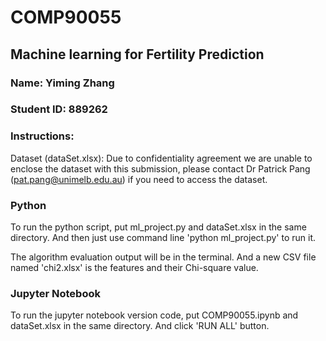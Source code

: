 # COMP90055
## Machine learning for Fertility Prediction

### Name: Yiming Zhang
### Student ID: 889262

### Instructions:

Dataset (dataSet.xlsx): Due to confidentiality agreement we are unable to enclose the dataset with this submission, 
please contact Dr Patrick Pang (pat.pang@unimelb.edu.au) if you need to access the dataset.

###  Python

To run the python script, put ml_project.py and dataSet.xlsx in the same directory. And then just use command line 'python ml_project.py' to run it.

The algorithm evaluation output will be in the terminal. And a new CSV file named 'chi2.xlsx' is the features and their Chi-square value.

### Jupyter Notebook

To run the jupyter notebook version code, put COMP90055.ipynb and dataSet.xlsx in the same directory. And click 'RUN ALL' button.
